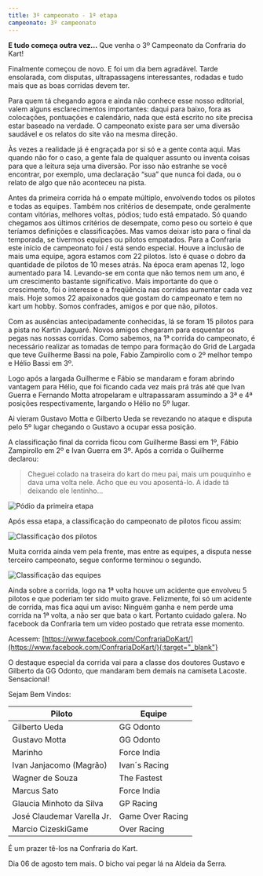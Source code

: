 ```yaml
---
title: 3º campeonato - 1ª etapa
campeonato: 3º campeonato
---
```


**E tudo começa outra vez…**
Que venha o 3º Campeonato da Confraria do Kart!

Finalmente começou de novo. E foi um dia bem agradável. Tarde ensolarada, com disputas, ultrapassagens interessantes, rodadas e tudo mais que as boas corridas devem ter.

Para quem tá chegando agora e ainda não conhece esse nosso editorial, valem alguns esclarecimentos importantes: daqui para baixo, fora as colocações, pontuações e calendário, nada que está escrito no site precisa estar baseado na verdade.  O campeonato existe para ser uma diversão saudável e os relatos do site vão na mesma direção.

Às vezes a realidade já é engraçada por si só e a gente conta aqui. Mas quando não for o caso, a gente fala de qualquer assunto ou inventa coisas para  que a leitura seja uma diversão. Por isso não estranhe se você encontrar, por exemplo, uma declaração “sua” que nunca foi dada, ou o relato de algo que não aconteceu na pista.

Antes da primeira corrida há o empate múltiplo, envolvendo todos os pilotos e todas as equipes. Também nos critérios de desempate, onde geralmente contam vitórias, melhores voltas, pódios; tudo está empatado. Só quando chegamos aos últimos critérios de desempate, como peso ou sorteio é que teríamos definições e classificações. Mas vamos deixar isto para o final da temporada, se tivermos equipes ou pilotos empatados. Para a Confraria este início de campeonato foi / está sendo especial. Houve a inclusão de mais uma equipe, agora estamos com 22 pilotos. Isto é quase o dobro da quantidade de pilotos de 10 meses atrás. Na época eram apenas 12, logo aumentado para 14. Levando-se em conta que não temos nem um ano, é um crescimento bastante significativo. Mais importante do que o crescimento, foi o interesse e a freqüência nas corridas aumentar cada vez mais. Hoje somos 22 apaixonados que gostam do campeonato e tem no kart um hobby. Somos confrades, amigos e por que não, pilotos.

Com as ausências antecipadamente conhecidas, lá se foram 15 pilotos para a pista no Kartin Jaguaré. Novos amigos chegaram para esquentar os pegas nas nossas corridas. Como sabemos, na 1ª corrida do campeonato, é necessário realizar as tomadas de tempo para formação do Grid de Largada que teve Guilherme Bassi na pole, Fabio Zampirollo com o 2º melhor tempo e Hélio Bassi em 3º.

Logo após a largada Guilherme e Fábio se mandaram e foram abrindo vantagem para Hélio, que foi ficando cada vez mais prá trás até que Ivan Guerra e Fernando Motta atropelaram e ultrapassaram assumindo a 3ª e 4ª posições respectivamente, largando o Hélio no 5º lugar.

Ai vieram Gustavo Motta e Gilberto Ueda se revezando no ataque e disputa pelo 5º lugar chegando o Gustavo a ocupar essa posição.

A classificação final da corrida ficou com Guilherme Bassi em 1º, Fábio Zampirollo em 2º e Ivan Guerra em 3º. Após a corrida o Guilherme declarou:

> Cheguei colado na traseira do kart do meu pai, mais um pouquinho e dava uma volta nele. Acho que eu vou aposentá-lo. A idade tá deixando ele lentinho…

![Pódio da primeira etapa](/uploads/Podium_Jaguare_09_jul_11.jpg)

Após essa etapa, a classificação do campeonato de pilotos ficou assim:

![Classificação dos pilotos](/uploads/Classif_09_jul_11_pilotos.jpg)

Muita corrida ainda vem pela frente, mas entre as equipes, a disputa nesse terceiro campeonato, segue conforme terminou o segundo.

![Classificação das equipes](/uploads/Classif_09_jul_11_equipes.jpg)

Ainda sobre a corrida, logo na 1ª volta houve um acidente que envolveu 5 pilotos e que poderiam ter sido muito grave. Felizmente, foi só um acidente de corrida, mas fica aqui um aviso: Ninguém ganha e nem perde uma corrida na 1ª volta, a não ser que bata o kart. Portanto cuidado galera. No facebook da Confraria tem um vídeo postado que retrata esse momento.

Acessem: [https://www.facebook.com/ConfrariaDoKart/](https://www.facebook.com/ConfrariaDoKart/){:target="_blank"}

O destaque especial da corrida vai para a classe dos doutores Gustavo e Gilberto da GG Odonto, que mandaram bem demais na camiseta Lacoste. Sensacional!

Sejam Bem Vindos:

| Piloto                     | Equipe           |
| -------------------------- | ---------------- |
| Gilberto Ueda              | GG Odonto        |
| Gustavo Motta              | GG Odonto        |
| Marinho                    | Force India      |
| Ivan Janjacomo (Magrão)    | Ivan´s Racing    |
| Wagner de Souza            | The Fastest      |
| Marcus Sato                | Force India      |
| Glaucia Minhoto da Silva   | GP Racing        |
| José Claudemar Varella Jr. | Game Over Racing |
| Marcio CizeskiGame         | Over Racing      |

É um prazer tê-los na Confraria do Kart.

Dia 06 de agosto tem mais. O bicho vai pegar lá na Aldeia da Serra.

